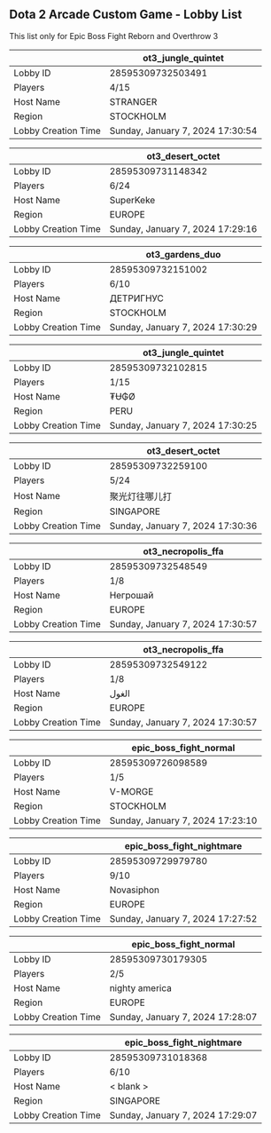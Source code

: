 ## Dota 2 Arcade Custom Game - Lobby List

This list only for Epic Boss Fight Reborn and Overthrow 3

|  | ot3_jungle_quintet |
| ------ | ------ |
| Lobby ID | 28595309732503491 |
| Players | 4/15 |
| Host Name | STRANGER |
| Region | STOCKHOLM |
| Lobby Creation Time | Sunday, January 7, 2024 17:30:54 |


|  | ot3_desert_octet |
| ------ | ------ |
| Lobby ID | 28595309731148342 |
| Players | 6/24 |
| Host Name | SuperKeke |
| Region | EUROPE |
| Lobby Creation Time | Sunday, January 7, 2024 17:29:16 |


|  | ot3_gardens_duo |
| ------ | ------ |
| Lobby ID | 28595309732151002 |
| Players | 6/10 |
| Host Name | ДЕТРИГНУС |
| Region | STOCKHOLM |
| Lobby Creation Time | Sunday, January 7, 2024 17:30:29 |


|  | ot3_jungle_quintet |
| ------ | ------ |
| Lobby ID | 28595309732102815 |
| Players | 1/15 |
| Host Name | ₮Ʉ₲Ø |
| Region | PERU |
| Lobby Creation Time | Sunday, January 7, 2024 17:30:25 |


|  | ot3_desert_octet |
| ------ | ------ |
| Lobby ID | 28595309732259100 |
| Players | 5/24 |
| Host Name | 聚光灯往哪儿打 |
| Region | SINGAPORE |
| Lobby Creation Time | Sunday, January 7, 2024 17:30:36 |


|  | ot3_necropolis_ffa |
| ------ | ------ |
| Lobby ID | 28595309732548549 |
| Players | 1/8 |
| Host Name | Негрошай |
| Region | EUROPE |
| Lobby Creation Time | Sunday, January 7, 2024 17:30:57 |


|  | ot3_necropolis_ffa |
| ------ | ------ |
| Lobby ID | 28595309732549122 |
| Players | 1/8 |
| Host Name | الغول |
| Region | EUROPE |
| Lobby Creation Time | Sunday, January 7, 2024 17:30:57 |


|  | epic_boss_fight_normal |
| ------ | ------ |
| Lobby ID | 28595309726098589 |
| Players | 1/5 |
| Host Name | V-MORGE |
| Region | STOCKHOLM |
| Lobby Creation Time | Sunday, January 7, 2024 17:23:10 |


|  | epic_boss_fight_nightmare |
| ------ | ------ |
| Lobby ID | 28595309729979780 |
| Players | 9/10 |
| Host Name | Novasiphon |
| Region | EUROPE |
| Lobby Creation Time | Sunday, January 7, 2024 17:27:52 |


|  | epic_boss_fight_normal |
| ------ | ------ |
| Lobby ID | 28595309730179305 |
| Players | 2/5 |
| Host Name | nighty america |
| Region | EUROPE |
| Lobby Creation Time | Sunday, January 7, 2024 17:28:07 |


|  | epic_boss_fight_nightmare |
| ------ | ------ |
| Lobby ID | 28595309731018368 |
| Players | 6/10 |
| Host Name | < blank > |
| Region | SINGAPORE |
| Lobby Creation Time | Sunday, January 7, 2024 17:29:07 |


